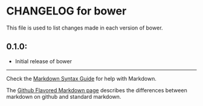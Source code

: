 # CHANGELOG for bower

This file is used to list changes made in each version of bower.

## 0.1.0:

* Initial release of bower

- - -
Check the [Markdown Syntax Guide](http://daringfireball.net/projects/markdown/syntax) for help with Markdown.

The [Github Flavored Markdown page](http://github.github.com/github-flavored-markdown/) describes the differences between markdown on github and standard markdown.
